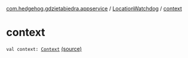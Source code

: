 [com.hedgehog.gdzietabiedra.appservice](../index.md) / [LocationWatchdog](index.md) / [context](./context.md)

# context

`val context: `[`Context`](https://developer.android.com/reference/android/content/Context.html) [(source)](https://github.com/asvid/GdzieTaBiedra/tree/master/app/src/main/java/com/hedgehog/gdzietabiedra/appservice/LocationWatchdog.kt#L25)